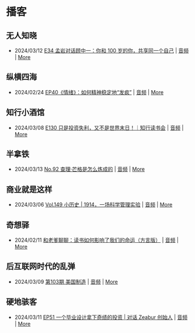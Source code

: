 # 播客

## 无人知晓
- 2024/03/12 [E34 孟岩对话顾中一：你和 100 岁的你，共享同一个自己](https://www.xiaoyuzhoufm.com/episode/65effcb5421188fe6adc9f41) | [音频](https://dts-api.xiaoyuzhoufm.com/track/611719d3cb0b82e1df0ad29e/65effcb5421188fe6adc9f41/media.xyzcdn.net/lmrDHW9ykqTLnzJhhyFDBFdUQ27Z.m4a) | [More](channels/%E6%97%A0%E4%BA%BA%E7%9F%A5%E6%99%93.md)

## 纵横四海
- 2024/02/24 [EP40《情绪》：如何精神稳定地“发疯”](https://www.ximalaya.com/sound/708501701) | [音频](https://audio.xmcdn.com/storages/74b7-audiofreehighqps/64/7C/GKwRIJEJrxsdCDajiAKs05eP-aacv2-48K.m4a) | [More](channels/%E7%BA%B5%E6%A8%AA%E5%9B%9B%E6%B5%B7.md)

## 知行小酒馆
- 2024/03/08 [E130 只是投资失利，又不是世界末日！｜知行读书会](https://www.xiaoyuzhoufm.com/episode/65ea7b3f2d96b6aa807a7bd5) | [音频](https://dts-api.xiaoyuzhoufm.com/track/6013f9f58e2f7ee375cf4216/65ea7b3f2d96b6aa807a7bd5/media.xyzcdn.net/lnOHVY0G7SLmEQ6syY2bJ3UHM7ke.m4a) | [More](channels/%E7%9F%A5%E8%A1%8C%E5%B0%8F%E9%85%92%E9%A6%86.md)

## 半拿铁
- 2024/03/13 [No.92 查理·芒格是怎么炼成的](https://www.ximalaya.com/sound/713744710) | [音频](https://dl.wavpub.com/item/227_31598203_6256.m4a) | [More](channels/%E5%8D%8A%E6%8B%BF%E9%93%81.md)

## 商业就是这样
- 2024/03/06 [Vol.149 小历史 | 1914，一场科学管理实验](https://www.ximalaya.com/sound/711735718) | [音频](https://audio.xmcdn.com/storages/c453-audiofreehighqps/CD/54/GKwRIDoJvkuEARjijAKzhBMq-aacv2-48K.m4a) | [More](channels/%E5%95%86%E4%B8%9A%E5%B0%B1%E6%98%AF%E8%BF%99%E6%A0%B7.md)

## 奇想驿
- 2024/02/11 [和老爹聊聊：读书如何影响了我们的命运（方言版）](https://www.xiaoyuzhoufm.com/episode/65c839a90bef6c2074d27174) | [音频](https://dts-api.xiaoyuzhoufm.com/track/6034daea97755b8fc9c66480/65c839a90bef6c2074d27174/media.xyzcdn.net/ljFv7ZFgmiyNZuNiYLWTh8I-KQ6F.m4a) | [More](channels/%E5%A5%87%E6%83%B3%E9%A9%BF.md)

## 后互联网时代的乱弹
- 2024/03/09 [第103期 美国制造](https://hosting.wavpub.cn/pie/ep103/) | [音频](https://tk.wavpub.com/WPDL_ySmxqKzPnsrCnmXvGyvXMXQtVyuUYHNhpdAQttpTrJUPjxvUZEnrFgjxVZ-88.mp3) | [More](channels/%E5%90%8E%E4%BA%92%E8%81%94%E7%BD%91%E6%97%B6%E4%BB%A3%E7%9A%84%E4%B9%B1%E5%BC%B9.md)

## 硬地骇客
- 2024/03/11 [EP51 一个毕业设计拿下奇绩的投资 | 对话 Zeabur 创始人](https://www.xiaoyuzhoufm.com/episode/65ef09708e6f71a5b75bcf82) | [音频](https://dts-api.xiaoyuzhoufm.com/track/640ee2438be5d40013fe4a87/65ef09708e6f71a5b75bcf82/media.xyzcdn.net/lusybgrIucWtsEQbAs3l2prvfq94.m4a) | [More](channels/%E7%A1%AC%E5%9C%B0%E9%AA%87%E5%AE%A2.md)

